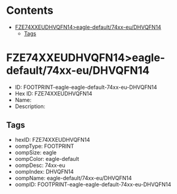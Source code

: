 



Contents
========

* [FZE74XXEUDHVQFN14>eagle-default/74xx-eu/DHVQFN14](#fze74xxeudhvqfn14eagle-default74xx-eudhvqfn14)
	* [Tags](#tags)

# FZE74XXEUDHVQFN14>eagle-default/74xx-eu/DHVQFN14

- ID: FOOTPRINT-eagle-eagle-default-74xx-eu-DHVQFN14
- Hex ID: FZE74XXEUDHVQFN14
- Name: 
- Description: 

## Tags

- hexID: FZE74XXEUDHVQFN14
- oompType: FOOTPRINT
- oompSize: eagle
- oompColor: eagle-default
- oompDesc: 74xx-eu
- oompIndex: DHVQFN14
- oompName: eagle-default/74xx-eu/DHVQFN14
- oompID: FOOTPRINT-eagle-eagle-default-74xx-eu-DHVQFN14
